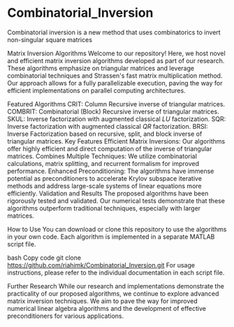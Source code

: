 # Combinatorial_Inversion
Combinatorial inversion is a new method that uses combinatorics to invert non-singular square matrices

Matrix Inversion Algorithms
Welcome to our repository! Here, we host novel and efficient matrix inversion algorithms developed as part of our research. These algorithms emphasize on triangular matrices and leverage combinatorial techniques and Strassen's fast matrix multiplication method. Our approach allows for a fully parallelizable execution, paving the way for efficient implementations on parallel computing architectures.

Featured Algorithms
CRIT: Column Recursive inverse of triangular matrices.
COMBRIT: Combinatorial (Block) Recursive inverse of triangular matrices.
SKUL: Inverse factorization with augmented classical $LU$ factorization.
SQR: Inverse factorization with augmented classical $QR$ factorization.
BRSI: Inverse Factorization based on recursive, split, and block inverse of triangular matrices.
Key Features
Efficient Matrix Inversions: Our algorithms offer highly efficient and direct computation of the inverse of triangular matrices.
Combines Multiple Techniques: We utilize combinatorial calculations, matrix splitting, and recurrent formalism for improved performance.
Enhanced Preconditioning: The algorithms have immense potential as preconditioners to accelerate Krylov subspace iterative methods and address large-scale systems of linear equations more efficiently.
Validation and Results
The proposed algorithms have been rigorously tested and validated. Our numerical tests demonstrate that these algorithms outperform traditional techniques, especially with larger matrices.

How to Use
You can download or clone this repository to use the algorithms in your own code. Each algorithm is implemented in a separate MATLAB script file.

bash
Copy code
git clone https://github.com/riahimk/Combinatorial_Inversion.git
For usage instructions, please refer to the individual documentation in each script file.

Further Research
While our research and implementations demonstrate the practicality of our proposed algorithms, we continue to explore advanced matrix inversion techniques. We aim to pave the way for improved numerical linear algebra algorithms and the development of effective preconditioners for various applications.


